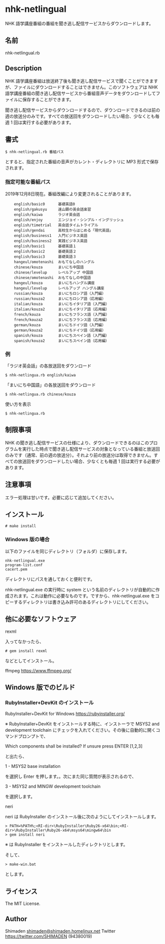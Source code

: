 # nhk-netlingual
NHK 語学講座番組の番組を聞き逃し配信サービスからダウンロードします。

## 名前
nhk-netlingual.rb

## Description
NHK 語学講座番組は放送終了後も聞き逃し配信サービスで聞くことができますが、ファイルにダウンロードすることはできません。このソフトウェアは NHK 語学講座番組の聞き逃し配信サービスから番組音声データをダウンロードしてファイルに保存することができます。

聞き逃し配信サービスからダウンロードするので、ダウンロードできるのは前の週の放送分のみです。すべての放送回をダウンロードしたい場合、少なくとも毎週 1 回は実行する必要があります。

## 書式
```
$ nhk-netlingual.rb 番組パス
```
とすると、指定された番組の音声がカレント・ディレクトリに MP3 形式で保存されます。

### 指定可能な番組パス
2019年12月8日現在。番組改編により変更されることがあります。
```
    english/basic0      基礎英語0
    english/gakusyu     遠山顕の英会話楽習
    english/kaiwa       ラジオ英会話
    english/enjoy       エンジョイ・シンプル・イングリッシュ
    english/timetrial   英会話タイムトライアル
    english/gendai      高校生からはじめる「現代英語」
    english/business1   入門ビジネス英語
    english/business2   実践ビジネス英語
    english/basic1      基礎英語１
    english/basic2      基礎英語２
    english/basic3      基礎英語３
    hangeul/omotenashi  おもてなしのハングル
    chinese/kouza       まいにち中国語
    chinese/levelup     レベルアップ 中国語
    chinese/omotenashi  おもてなしの中国語
    hangeul/kouza       まいにちハングル講座
    hangeul/levelup     レベルアップ ハングル講座
    russian/kouza       まいにちロシア語（入門編）
    russian/kouza2      まいにちロシア語（応用編）
    italian/kouza       まいにちイタリア語（入門編）
    italian/kouza2      まいにちイタリア語（応用編）
    french/kouza        まいにちフランス語（入門編）
    french/kouza2       まいにちフランス語（応用編）
    german/kouza        まいにちドイツ語（入門編）
    german/kouza2       まいにちドイツ語（応用編）
    spanish/kouza       まいにちスペイン語（入門編）
    spanish/kouza2      まいにちスペイン語（応用編）
```

### 例
「ラジオ英会話」の各放送回をダウンロード
```
$ nhk-netlingua.rb english/kaiwa
```
「まいにち中国語」の各放送回をダウンロード
```
$ nhk-netlingua.rb chinese/kouza
```
使い方を表示
```
$ nhk-netlingua.rb
```

## 制限事項
NHK の聞き逃し配信サービスの仕様により、ダウンロードできるのはこのプログラムを実行した時点で聞き逃し配信サービスの対象となっている番組と放送回のみです（通常、前の週の放送分）。それより前の放送分は取得できません。すべての放送回をダウンロードしたい場合、少なくとも毎週 1 回は実行する必要があります。

## 注意事項
エラー処理は甘いです。必要に応じて追加してください。

## インストール
```
# make install
```
### Windows 版の場合
以下のファイルを同じディレクトリ（フォルダ）に保存します。

```
nhk-netlingual.exe
program-list.conf
cacert.pem
```

ディレクトリにパスを通しておくと便利です。

nhk-netlingual.exe の実行時に system という名前のディレクトリが自動的に作成されます。これは動作に必要なものです。ですから、nhk-netlingual.exe をコピーするディレクトリは書き込み許可のあるディレクトリにしてください。

## 他に必要なソフトウェア
rexml

入ってなかったら、
```
# gem install rexml
```
などとしてインストール。

ffmpeg https://www.ffmpeg.org/

## Windows 版でのビルド

### RubyInstaller+DevKit のインストール
RubyInstaller+DevKit for Windows https://rubyinstaller.org/

※ RubyInstaller+DevKit をインストールする時に、インストーラで MSYS2 and development toolchain にチェックを入れてください。その後に自動的に開くコマンドプロンプトで、

Which components shall be installed? If unsure press ENTER [1,2,3]

と出たら、

1 - MSYS2 base installation

を選択し Enter を押します。。次にまた同じ質問が表示されるので、

3 - MSYS2 and MINGW development toolchain

を選択します。

neri

neri は RubyInstaller のインストール後に次のようにしてインストールします。

```
> PATH=%PATH%;<RI-dir>\RubyInstaller\Ruby26-x64\bin;<RI-dir>\RubyInstaller\Ruby26-x64\msys64\mingw64\bin
> gem install neri
```

※ <RI-dir> は RubyInstaller をインストールしたディレクトリとします。

そして、

```
> make-win.bat
```

とします。

## ライセンス
The MIT License.

## Author
Shimaden <shimaden@shimaden.homelinux.net>
Twitter https://twitter.com/SHIMADEN (94380019)
